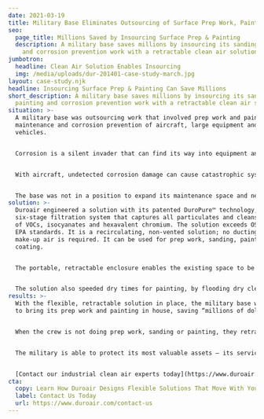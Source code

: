 ```yaml
---
date: 2021-03-19
title: Military Base Eliminates Outsourcing of Surface Prep Work, Painting
seo:
  page_title: Millions Saved by Insourcing Surface Prep & Painting
  description: A military base saves millions by insourcing its sanding, painting
    and corrosion prevention work with a retractable clean air solution.
jumbotron:
  headline: Clean Air Solution Enables Insourcing
  img: /media/uploads/dur-201401-case-study-march.jpg
layout: case-study.njk
headline: Insourcing Surface Prep & Painting Can Save Millions
short_description: A military base saves millions by insourcing its sanding,
  painting and corrosion prevention work with a retractable clean air solution.
situation: >-
  A military base was outsourcing work that involved prep work and painting for
  maintenance and corrosion prevention of aircraft, large equipment and
  vehicles.


  Corrosion is a silent invader that can find its way into equipment and vehicles. The most common culprit is salt air, which can quickly damage metal. It only takes a small rust blemish for damage to spread. Warning signs include discoloration of the metal’s surface, which can be gray, white, green, or the most commonly known, rust red. This discoloration indicates metal weakening that can lead to cracks.


  With aircraft, undetected corrosion damage can cause catastrophic system failure. In addition to the obvious safety issues, corrosion damage can cost millions in repairs, rework, and repeated inspections. With ground transportation, corrosion can impact battery components, wheel wells and many other parts and surfaces.


  The base was not in a position to expand its maintenance space and needed more flexibility as they were doing a wide variety of maintenance and repair operations.
solution: >-
  Duroair engineered a solution with its patented DuroPure™ technology, a
  six-stage filtration system that captures all particulates and cleans the air
  of VOCs, isocyanates and hexavalent chromium. The solution exceeds OSHA and
  EPA standards. It is a recirculating, non-vented solution; no ducting or
  make-up air is required. It can be used for prep work, sanding, painting and
  coating. 


  The portable, retractable enclosure enables the existing space to be subdivided into multi-chamber workspaces where multiple processes can be performed safely, side by side – maximizing productivity. When painting and/or prep work is completed, the enclosure is retracted and stored at a fraction of its functional space.


  The solution also speeded dry times for painting, by flooding dry clean air inside each work area while keeping damaging contaminants outside.
results: >-
  With the flexible, retractable solution in place, the military base was able
  to bring its prep work and painting in house, saving “millions of dollars.” 


  When the crew is not doing prep work, sanding or painting, they retract the enclosure and have the space available for other Maintenance, Repair, Operations (MRO). The flexibility gives the base more control over their work.


  The military is able to protect its most valuable assets – its service members – from the dangers of working with hexavalent chromium and VOCs while keeping mission-critical equipment ready for deployment. 


  [Contact our industrial clean air experts today](https://www.duroair.com/request-for-quote/) for a free consultation on how we might be able to help you insource work to reduce costs and gain more control of your outcomes.
cta:
  copy: Learn How Duroair Designs Flexible Solutions That Move With Your Workflow
  label: Contact Us Today
  url: https://www.duroair.com/contact-us
---
```

